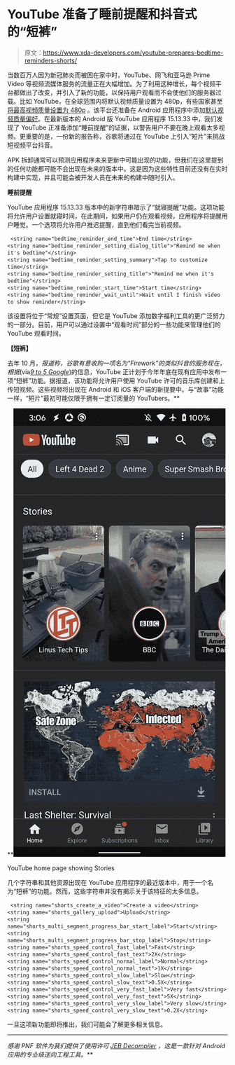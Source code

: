 # YouTube 准备了睡前提醒和抖音式的“短裤”

> 原文：<https://www.xda-developers.com/youtube-prepares-bedtime-reminders-shorts/>

当数百万人因为新冠肺炎而被困在家中时，YouTube、网飞和亚马逊 Prime Video 等视频流媒体服务的流量正在大幅增加。为了利用这种增长，每个视频平台都做出了改变，并引入了新的功能，以保持用户观看而不会使他们的服务器过载。比如 YouTube，在全球范围内将默认视频质量设置为 480p，有些国家甚至[将最高视频质量设置为 480p](https://www.xda-developers.com/youtube-android-restricts-maximum-video-streaming-quality-480p-standard-definition-india-covid19/) 。该平台还准备在 Android 应用程序中添加[默认视频质量偏好](https://www.xda-developers.com/youtube-151233-prepares-video-quality-preferences-android/)。在最新版本的 Android 版 YouTube 应用程序 15.13.33 中，我们发现了 YouTube 正准备添加“睡前提醒”的证据，以警告用户不要在晚上观看太多视频。更重要的是，一份新的报告称，谷歌将通过在 YouTube 上引入“短片”来挑战短视频平台抖音。

APK 拆卸通常可以预测应用程序未来更新中可能出现的功能，但我们在这里提到的任何功能都可能不会出现在未来的版本中。这是因为这些特性目前还没有在实时构建中实现，并且可能会被开发人员在未来的构建中随时引入。

**睡前提醒**

YouTube 应用程序 15.13.33 版本中的新字符串暗示了“就寝提醒”功能。这项功能将允许用户设置就寝时间，在此期间，如果用户仍在观看视频，应用程序将提醒用户睡觉。一个选项将允许用户推迟提醒，直到他们看完当前视频。

```
 <string name="bedtime_reminder_end_time">End time</string>
<string name="bedtime_reminder_setting_dialog_title">"Remind me when it's bedtime"</string>
<string name="bedtime_reminder_setting_summary">Tap to customize time</string>
<string name="bedtime_reminder_setting_title">"Remind me when it's bedtime"</string>
<string name="bedtime_reminder_start_time">Start time</string>
<string name="bedtime_reminder_wait_until">Wait until I finish video to show reminder</string> 
```

该设置将位于“常规”设置页面，但它是 YouTube 添加数字福利工具的更广泛努力的一部分。目前，用户可以通过设置中“观看时间”部分的一些功能来管理他们的 YouTube 观看时间。

**【短裤】**

去年 10 月，[](https://www.wsj.com/articles/google-weighs-acquisition-of-rival-to-video-app-tiktok-11570213344)*报道称，谷歌有意收购一项名为“Firework”的类似抖音的服务现在，根据[](https://www.theinformation.com/articles/youtube-plans-shorts-to-rival-tiktok)*(via[*9 to 5 Google*](https://9to5google.com/2020/04/01/youtube-shorts-tiktok/))的信息，YouTube 正计划于今年年底在现有应用中发布一项“短裤”功能。据报道，该功能将允许用户使用 YouTube 许可的音乐库创建和上传短视频。这些视频将出现在 Android 和 iOS 客户端的新提要中。与“故事”功能一样，“短片”最初可能仅限于拥有一定订阅量的 YouTubers。**

 **<picture>![](img/b09debe7b31788f704b9e5289b083823.png)</picture> 

YouTube home page showing Stories

几个字符串和其他资源出现在 YouTube 应用程序的最近版本中，用于一个名为“短裤”的功能。然而，这些字符串并没有揭示关于该特征的太多信息。

```
 <string name="shorts_create_a_video">Create a video</string>
<string name="shorts_gallery_upload">Upload</string>
<string name="shorts_multi_segment_progress_bar_start_label">Start</string>
<string name="shorts_multi_segment_progress_bar_stop_label">Stop</string>
<string name="shorts_speed_control_fast_label">Fast</string>
<string name="shorts_speed_control_fast_text">2X</string>
<string name="shorts_speed_control_normal_label">Normal</string>
<string name="shorts_speed_control_normal_text">1X</string>
<string name="shorts_speed_control_slow_label">Slow</string>
<string name="shorts_speed_control_slow_text">0.5X</string>
<string name="shorts_speed_control_very_fast_label">Very fast</string>
<string name="shorts_speed_control_very_fast_text">5X</string>
<string name="shorts_speed_control_very_slow_label">Very slow</string>
<string name="shorts_speed_control_very_slow_text">0.2X</string> 
```

一旦这项新功能即将推出，我们可能会了解更多相关信息。

* * *

*感谢 PNF 软件为我们提供了使用许可 [JEB Decompiler](https://www.pnfsoftware.com/?aid=xdadev) ，这是一款针对 Android 应用的专业级逆向工程工具。***